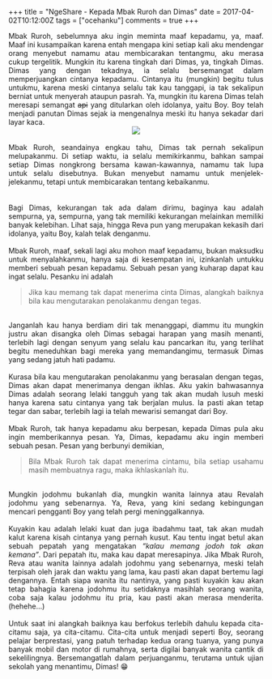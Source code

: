 +++
title = "NgeShare - Kepada Mbak Ruroh dan Dimas"
date = 2017-04-02T10:12:00Z
tags = ["ocehanku"]
comments = true
+++

<div style="text-align: justify;">Mbak Ruroh, sebelumnya aku ingin meminta maaf kepadamu, ya, maaf. Maaf ini kusampaikan karena entah mengapa kini setiap kali aku mendengar orang menyebut namamu atau membicarakan tentangmu, aku merasa cukup tergelitik. Mungkin itu karena tingkah dari Dimas, ya, tingkah Dimas. Dimas yang dengan tekadnya, ia selalu bersemangat dalam memperjuangkan cintanya kepadamu. Cintanya itu (mungkin) begitu tulus untukmu, karena meski cintanya selalu tak kau tanggapi, ia tak sekalipun berniat untuk menyerah ataupun pasrah. Ya, mungkin itu karena Dimas telah meresapi semangat <strike>api</strike> yang ditularkan oleh idolanya, yaitu Boy. Boy telah menjadi panutan Dimas sejak ia mengenalnya meski itu hanya sekadar dari layar kaca.<br />
<center><img border="0" src="https://2.bp.blogspot.com/-WFK9iA-qU44/WOBnOtK-74I/AAAAAAAAQ6s/9g6iw2lfSWAEgRqOLlB_5Dh9MzoXpE_-QCLcB/s1600/dimas.jpg" /></center><br />
Mbak Ruroh, seandainya engkau tahu, Dimas tak pernah sekalipun melupakanmu. Di setiap waktu, ia selalu memikirkanmu, bahkan sampai setiap Dimas nongkrong bersama kawan-kawannya, namamu tak lupa untuk selalu disebutnya. Bukan menyebut namamu untuk menjelek-jelekanmu, tetapi untuk membicarakan tentang kebaikanmu.<br />
<amp-instagram     data-shortcode="BSOKEcRjCLb"     data-captioned     width="400"     height="400"     layout="responsive"><br /></amp-instagram><br />
Bagi Dimas, kekurangan tak ada dalam dirimu, baginya kau adalah sempurna, ya, sempurna, yang tak memiliki kekurangan melainkan memiliki banyak kelebihan. Lihat saja, hingga Reva pun yang merupakan kekasih dari idolanya, yaitu Boy, kalah telak denganmu.<br /><br />
Mbak Ruroh, maaf, sekali lagi aku mohon maaf kepadamu, bukan maksudku untuk menyalahkanmu, hanya saja di kesempatan ini, izinkanlah untukku memberi sebuah pesan kepadamu. Sebuah pesan yang kuharap dapat kau ingat selalu. Pesanku ini adalah<br />
<blockquote class="tr_bq" style="text-align: justify;">Jika kau memang tak dapat menerima cinta Dimas, alangkah baiknya bila kau mengutarakan penolakanmu dengan tegas.</blockquote><br />
Janganlah kau hanya berdiam diri tak menanggapi, diammu itu mungkin justru akan disangka oleh Dimas sebagai harapan yang masih menanti, terlebih lagi dengan senyum yang selalu kau pancarkan itu, yang terlihat begitu meneduhkan bagi mereka yang memandangimu, termasuk Dimas yang sedang jatuh hati padamu.<br /><br />Kurasa bila kau mengutarakan penolakanmu yang berasalan dengan tegas, Dimas akan dapat menerimanya dengan ikhlas. Aku yakin bahwasannya Dimas adalah seorang lelaki tangguh yang tak akan mudah lusuh meski hanya karena satu cintanya yang tak berjalan mulus. Ia pasti akan tetap tegar dan sabar, terlebih lagi ia telah mewarisi semangat dari Boy.<br /><br />
Mbak Ruroh, tak hanya kepadamu aku berpesan, kepada Dimas pula aku ingin memberikannya pesan. Ya, Dimas, kepadamu aku ingin memberi sebuah pesan. Pesan yang berbunyi demikian,<br />
<blockquote class="tr_bq" style="text-align: justify;">Bila Mbak Ruroh tak dapat menerima cintamu, bila setiap usahamu masih membuatnya ragu, maka ikhlaskanlah itu.</blockquote><br />
Mungkin jodohmu bukanlah dia, mungkin wanita lainnya atau Revalah jodohmu yang sebenarnya. Ya, Reva, yang kini sedang kebingungan mencari pengganti Boy yang telah pergi meninggalkannya.<br /><br />
Kuyakin kau adalah lelaki kuat dan juga ibadahmu taat, tak akan mudah kalut karena kisah cintanya yang pernah kusut. Kau tentu ingat betul akan sebuah pepatah yang mengatakan <i>“kalau memang jodoh tak akan kemana”</i>. Dari pepatah itu, maka kau dapat meresapinya. Jika Mbak Ruroh, Reva atau wanita lainnya adalah jodohmu yang sebenarnya, meski telah terpisah oleh jarak dan waktu yang lama, kau pasti akan dapat bertemu lagi dengannya. Entah siapa wanita itu nantinya, yang pasti kuyakin kau akan tetap bahagia karena jodohmu itu setidaknya masihlah seorang wanita, coba saja kalau jodohmu itu pria, kau pasti akan merasa menderita. (hehehe...)<br /><br />
Untuk saat ini alangkah baiknya kau berfokus terlebih dahulu kepada cita-citamu saja, ya cita-citamu. Cita-cita untuk menjadi seperti Boy, seorang pelajar berprestasi, yang patuh terhadap kedua orang tuanya, yang punya banyak mobil dan motor di rumahnya, serta digilai banyak wanita cantik di sekelilingnya. Bersemangatlah dalam perjuanganmu, terutama untuk ujian sekolah yang menantimu, Dimas! 😁</div>
